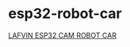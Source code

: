 # esp32-robot-car
[LAFVIN ESP32 CAM ROBOT CAR](https://www.dropbox.com/scl/fo/hma4bse0r32fkbtb9d8qy/AEFlJGJoXSMnF1kBi1NyLbw?rlkey=m6okdaehw5ryt2kuio4qyk6jh&e=1&dl=0)
